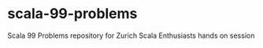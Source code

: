 scala-99-problems
=================

Scala 99 Problems repository for Zurich Scala Enthusiasts hands on session
